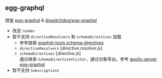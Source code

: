 egg-graphql
---

借鉴 [egg-graphql](https://github.com/eggjs/egg-graphql) & [@switchdog/egg-graphql](https://github.com/Carrotzpc/egg-graphql)

- 改造 `loader`  
- 暂不支持 `directiveResolvers` 和 `schemaDirectives` 加载  
  - 参考链接 [graphql-tools schema-directives](https://www.apollographql.com/docs/graphql-tools/schema-directives/)
  - `directiveResolvers` [_directive.resolver.js_]  
  - `schemaDirectives` [_directive.js_]  
    通过继承 `SchemaDirectiveVisitor`，通过对象导出。参考 [apollo-server](https://www.apollographql.com/docs/apollo-server/features/directives/) [egg-graphql](https://github.com/eggjs/egg-graphql/blob/master/test/fixtures/apps/graphql-app/app/graphql/directives/directive.js)  
- 暂不支持 `Subscriptions`